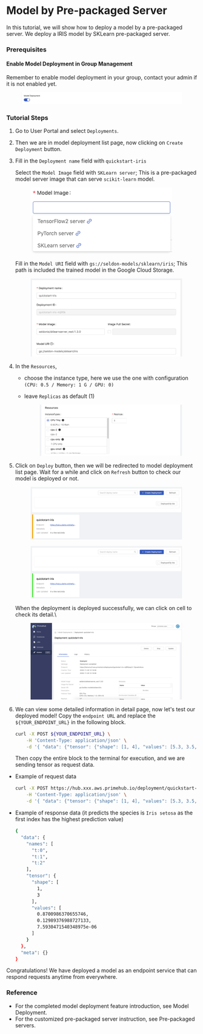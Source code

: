 # Model by Pre-packaged Server

In this tutorial, we will show how to deploy a model by a pre-packaged server. We deploy a IRIS model by SKLearn pre-packaged server.

### Prerequisites

#### Enable Model Deployment in Group Management

Remember to enable model deployment in your group, contact your admin if it is not enabled yet.&#x20;

<figure><img src="../../.gitbook/assets/mdeploy_enable (1).png" alt=""><figcaption></figcaption></figure>

### Tutorial Steps

1. Go to User Portal and select `Deployments`.
2. Then we are in model deployment list page, now clicking on `Create Deployment` button.
3.  Fill in the `Deployment name` field with `quickstart-iris`

    Select the `Model Image` field with `SKLearn server`; This is a pre-packaged model server image that can serve `scikit-learn` model.&#x20;



    <figure><img src="../../.gitbook/assets/mdeploy_create_model_image_suggestion.png" alt=""><figcaption></figcaption></figure>

    Fill in the `Model URI` field with `gs://seldon-models/sklearn/iris`; This path is included the trained model in the Google Cloud Storage.&#x20;



    <figure><img src="../../.gitbook/assets/mdeploy_quickstart_deploydetail_1.png" alt=""><figcaption></figcaption></figure>
4. In the `Resources`,
   * choose the instance type, here we use the one with configuration `(CPU: 0.5 / Memory: 1 G / GPU: 0)`
   *   leave `Replicas` as default (1)&#x20;

       <figure><img src="../../.gitbook/assets/mdeploy_quickstart_deployresource.png" alt=""><figcaption></figcaption></figure>
5.  Click on `Deploy` button, then we will be redirected to model deployment list page. Wait for a while and click on `Refresh` button to check our model is deployed or not.&#x20;

    <figure><img src="../../.gitbook/assets/mdeploy_quickstart_deploying_iris.png" alt=""><figcaption></figcaption></figure>

    <figure><img src="../../.gitbook/assets/mdeploy_quickstart_deployed_iris.png" alt=""><figcaption></figcaption></figure>

    When the deployment is deployed successfully, we can click on cell to check its detail.\


    <figure><img src="../../.gitbook/assets/mdeploy_quickstart_detailpage_1.png" alt=""><figcaption></figcaption></figure>
6.  We can view some detailed information in detail page, now let's test our deployed model! Copy the `endpoint URL` and replace the `${YOUR_ENDPOINT_URL}` in the following block.

    ```bash
    curl -X POST ${YOUR_ENDPOINT_URL} \
        -H 'Content-Type: application/json' \
        -d '{ "data": {"tensor": {"shape": [1, 4], "values": [5.3, 3.5, 1.4, 0.2]}} }'
    ```

    Then copy the entire block to the terminal for execution, and we are sending tensor as request data.

*   Example of request data

    ```bash
    curl -X POST https://hub.xxx.aws.primehub.io/deployment/quickstart-iris-xxx/api/v1.0/predictions \
        -H 'Content-Type: application/json' \
        -d '{ "data": {"tensor": {"shape": [1, 4], "values": [5.3, 3.5, 1.4, 0.2]}} }'
    ```
*   Example of response data (it predicts the species is `Iris setosa` as the first index has the highest prediction value)

    ```bash
    {
      "data": {
        "names": [
          "t:0",
          "t:1",
          "t:2"
        ],
        "tensor": {
          "shape": [
            1,
            3
          ],
          "values": [
            0.8700986370655746,
            0.12989376988727133,
            7.5930471540348975e-06
          ]
        }
      },
      "meta": {}
    }
    ```

Congratulations! We have deployed a model as an endpoint service that can respond requests anytime from everywhere.

### Reference

* For the completed model deployment feature introduction, see Model Deployment.
* For the customized pre-packaged server instruction, see Pre-packaged servers.
